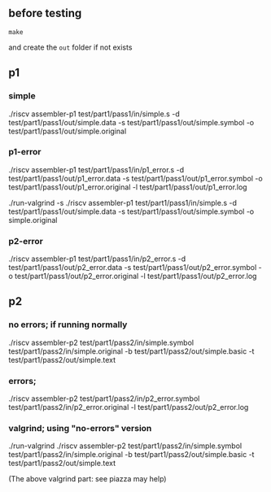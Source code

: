 ## before testing

`make`

and create the `out` folder if not exists


## p1

### simple
./riscv assembler-p1 test/part1/pass1/in/simple.s -d test/part1/pass1/out/simple.data -s test/part1/pass1/out/simple.symbol -o test/part1/pass1/out/simple.original 

### p1-error
./riscv assembler-p1 test/part1/pass1/in/p1_error.s -d test/part1/pass1/out/p1_error.data -s test/part1/pass1/out/p1_error.symbol -o test/part1/pass1/out/p1_error.original  -l test/part1/pass1/out/p1_error.log

./run-valgrind -s ./riscv assembler-p1 test/part1/pass1/in/simple.s -d test/part1/pass1/out/simple.data -s test/part1/pass1/out/simple.symbol -o simple.original 

### p2-error
./riscv assembler-p1 test/part1/pass1/in/p2_error.s -d test/part1/pass1/out/p2_error.data -s test/part1/pass1/out/p2_error.symbol -o test/part1/pass1/out/p2_error.original  -l test/part1/pass1/out/p2_error.log


## p2

### no errors; if running normally
./riscv assembler-p2 test/part1/pass2/in/simple.symbol test/part1/pass2/in/simple.original -b test/part1/pass2/out/simple.basic -t test/part1/pass2/out/simple.text

### errors;
./riscv assembler-p2 test/part1/pass2/in/p2_error.symbol test/part1/pass2/in/p2_error.original -l test/part1/pass2/out/p2_error.log

### valgrind; using "no-errors" version
./run-valgrind ./riscv assembler-p2 test/part1/pass2/in/simple.symbol test/part1/pass2/in/simple.original -b test/part1/pass2/out/simple.basic -t test/part1/pass2/out/simple.text

(The above valgrind part: see piazza may help)